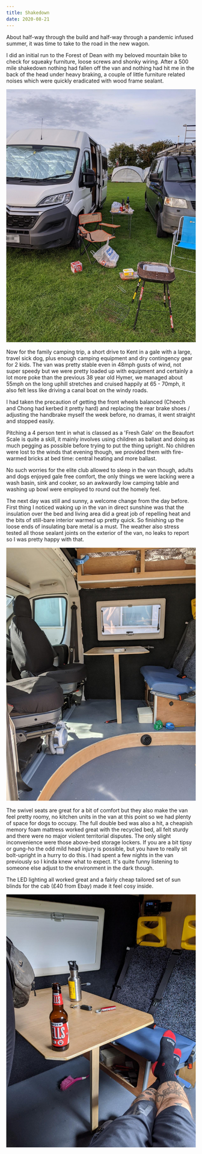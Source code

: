 ```yaml
---
title: Shakedown
date: 2020-08-21
---
```


About half-way through the build and half-way through a pandemic infused summer, it was time to take to the road in the new wagon.

I did an initial run to the Forest of Dean with my beloved mountain bike to check for squeaky furniture, loose screws and shonky wiring.
After a 500 mile shakedown nothing had fallen off the van and nothing had hit me in the back of the head under heavy braking, a couple of little furniture related noises which were quickly eradicated with wood frame sealant.

![Forest of Dean camp](camping-shakedown-1.jpg)

Now for the family camping trip, a short drive to Kent in a gale with a large, travel sick dog, plus enough camping equipment and dry contingency gear for 2 kids. The van was pretty stable even in 48mph gusts of wind, not super speedy but we were pretty loaded up with equipment and certainly a lot more poke than the previous 38 year old Hymer, we managed about 55mph on the long uphill stretches and cruised happily at 65 - 70mph, it also felt less like driving a canal boat on the windy roads. 

I had taken the precaution of getting the front wheels balanced (Cheech and Chong had kerbed it pretty hard) and replacing the rear brake shoes / adjusting the handbrake myself the week before, no dramas, it went straight and stopped easily.

Pitching a 4 person tent in what is classed as a 'Fresh Gale' on the Beaufort Scale is quite a skill, it mainly involves using children as ballast and doing as much pegging as possible before trying to put the thing upright. No children were lost to the winds that evening though, we provided them with fire-warmed bricks at bed time: central heating and more ballast.

No such worries for the elite club allowed to sleep in the van though, adults and dogs enjoyed gale free comfort, the only things we were lacking were a wash basin, sink and cooker, so an awkwardly low camping table and washing up bowl were employed to round out the homely feel.

The next day was still and sunny, a welcome change from the day before. First thing I noticed waking up in the van in direct sunshine was that the insulation over the bed and living area did a great job of repelling heat and the bits of still-bare interior warmed up pretty quick. So finishing up the loose ends of insulating bare metal is a must.
The weather also stress tested all those sealant joints on the exterior of the van, no leaks to report so I was pretty happy with that.

![Seating area](swivel-seats.jpg)


The swivel seats are great for a bit of comfort but they also make the van feel pretty roomy, no kitchen units in the van at this point so we had plenty of space for dogs to occupy. The full double bed was also a hit, a cheapish memory foam mattress worked great with the recycled bed, all felt sturdy and there were no major violent territorial disputes. The only slight inconvenience were those above-bed storage lockers. If you are a bit tipsy or gung-ho the odd mild head injury is possible, but you have to really sit bolt-upright in a hurry to do this. I had spent a few nights in the van previously so I kinda knew what to expect. It's quite funny listening to someone else adjust to the environment in the dark though.

The LED lighting all worked great and a fairly cheap tailored set of sun blinds for the cab (£40 from Ebay) made it feel cosy inside.

![Relaxing with a beer](beer-in-the-van.jpg)

